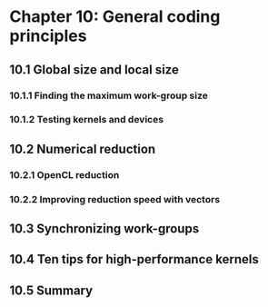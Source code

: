 # Chapter 10: General coding principles

## 10.1 Global size and local size

### 10.1.1 Finding the maximum work-group size

### 10.1.2 Testing kernels and devices

## 10.2 Numerical reduction

### 10.2.1 OpenCL reduction

### 10.2.2 Improving reduction speed with vectors

## 10.3 Synchronizing work-groups

## 10.4 Ten tips for high-performance kernels

## 10.5 Summary

